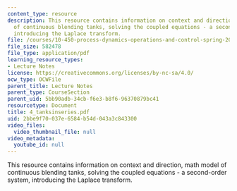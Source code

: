 ```yaml
---
content_type: resource
description: This resource contains information on context and direction, math model
  of continuous blending tanks, solving the coupled equations - a second-order system,
  introducing the Laplace transform.
file: /courses/10-450-process-dynamics-operations-and-control-spring-2006/2bbe9f70037e6584b54d043a3c843300_4_tanksinseries.pdf
file_size: 582478
file_type: application/pdf
learning_resource_types:
- Lecture Notes
license: https://creativecommons.org/licenses/by-nc-sa/4.0/
ocw_type: OCWFile
parent_title: Lecture Notes
parent_type: CourseSection
parent_uid: 5bb90adb-34cb-f6e3-b8f6-96370879bc41
resourcetype: Document
title: 4_tanksinseries.pdf
uid: 2bbe9f70-037e-6584-b54d-043a3c843300
video_files:
  video_thumbnail_file: null
video_metadata:
  youtube_id: null
---
```

This resource contains information on context and direction, math model of continuous blending tanks, solving the coupled equations - a second-order system, introducing the Laplace transform.